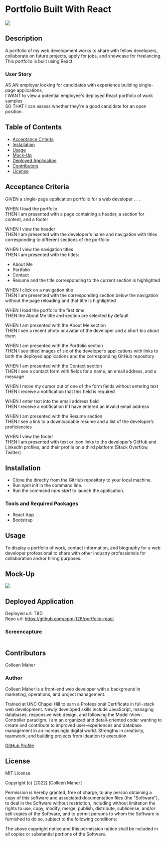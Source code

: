 # Portfolio Built With React
<a href="#license"><img src="https://img.shields.io/badge/license-mit-informational"></a>

## Description
A portfolio of my web development works to share with fellow developers, collaborate on future projects, apply for jobs, and showcase for freelancing. This portfolio is built using React.

### User Story
AS AN employer looking for candidates with experience building single-page applications,<br>
I WANT to view a potential employee's deployed React portfolio of work samples<br>
SO THAT I can assess whether they're a good candidate for an open position.

## Table of Contents
- <a href="#acceptance-criteria">Acceptance Criteria</a>
- <a href="#installation">Installation</a>
- <a href="#usage">Usage</a>
- <a href="#mock-up">Mock-Up</a>
- <a href="#deployed-application">Deployed Application</a>
- <a href="contributors">Contributors</a>
- <a href="#license">License</a>


## Acceptance Criteria
GIVEN a single-page application portfolio for a web developer . . .

WHEN I load the portfolio<br>
THEN I am presented with a page containing a header, a section for content, and a footer

WHEN I view the header<br>
THEN I am presented with the developer's name and navigation with titles corresponding to different sections of the portfolio

WHEN I view the navigation titles<br>
THEN I am presented with the titles:
   - About Me
   - Portfolio
   - Contact
   - Resume
and the title corresponding to the current section is highlighted

WHEN I click on a navigation title<br>
THEN I am presented with the corresponding section below the navigation without the page reloading and that title is highlighted

WHEN I load the portfolio the first time<br>
THEN the About Me title and section are selected by default

WHEN I am presented with the About Me section<br>
THEN I see a recent photo or avatar of the developer and a short bio about them

WHEN I am presented with the Portfolio section<br>
THEN I see titled images of six of the developer’s applications with links to both the deployed applications and the corresponding GitHub repository

WHEN I am presented with the Contact section<br>
THEN I see a contact form with fields for a name, an email address, and a message

WHEN I move my cursor out of one of the form fields without entering text<br>
THEN I receive a notification that this field is required

WHEN I enter text into the email address field<br>
THEN I receive a notification if I have entered an invalid email address

WHEN I am presented with the Resume section<br>
THEN I see a link to a downloadable resume and a list of the developer’s proficiencies

WHEN I view the footer<br>
THEN I am presented with text or icon links to the developer’s GitHub and LinkedIn profiles, and their profile on a third platform (Stack Overflow, Twitter)

## Installation
- Clone the directly from the GitHub repository to your local machine.
- Run _npm init_ in the command line.
- Run the command _npm start_ to launch the application.

### Tools and Required Packages
- React App
- Bootstrap

## Usage
To display a portfolio of work, contact information, and biography for a web developer professional to share with other industry professionals for collaboration and/or hiring purposes.

## Mock-Up
<img src="./src/assets/images/mockups/mockup.gif">

## Deployed Application
Deployed url: TBD<br>
Repo url: https://github.com/cpm-128/portfolio-react

### Screencapture
<img src="">

## Contributors
Colleen Maher

### Author
Colleen Maher is a front-end web developer with a background in marketing, operations, and project management.

Trained at UNC Chapel Hill to earn a Professional Certificate in full-stack web development. Newly developed skills include JavaScript, managing databases, responsive web design, and following the Model-View-Controller paradigm. I am an organized and detail-oriented coder wanting to create and contribute to improved user-experiences and database management in an increasingly digital world. Strengths in creativity, teamwork, and building projects from ideation to execution.

<a href="https://gist.github.com/cpm-128" target="_blank">GitHub Profile</a>

## License
MIT License

Copyright (c) [2022] [Colleen Maher]

Permission is hereby granted, free of charge, to any person obtaining a copy
of this software and associated documentation files (the "Software"), to deal
in the Software without restriction, including without limitation the rights
to use, copy, modify, merge, publish, distribute, sublicense, and/or sell
copies of the Software, and to permit persons to whom the Software is
furnished to do so, subject to the following conditions:

The above copyright notice and this permission notice shall be included in all
copies or substantial portions of the Software.